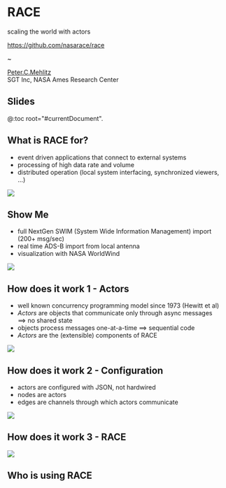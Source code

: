# RACE
scaling the world with actors

<https://github.com/nasarace/race>

~

<a href="https://ti.arc.nasa.gov/profile/pcmehlitz/" rel="author">Peter.C.Mehlitz</a><br/>
SGT Inc, NASA Ames Research Center

## Slides
@:toc root="#currentDocument".

## What is RACE for?
* event driven applications that connect to external systems
* processing of high data rate and volume
* distributed operation (local system interfacing, synchronized viewers, ...)

<img src="../images/lvc-sim.svg" class="center scale40">

## Show Me
* full NextGen SWIM (System Wide Information Management) import
  (200+ msg/sec)
* real time ADS-B import from local antenna
* visualization with NASA WorldWind

<img src="../images/swim-sbs-all-ww.svg" class="center scale60">
 
## How does it work 1 - Actors
* well known concurrency programming model since 1973 (Hewitt et al)
* _Actors_ are objects that communicate only through async messages  
⟹ no shared state
* objects process messages one-at-a-time ⟹ sequential code
* _Actors_ are the (extensible) components of RACE

<img src="../images/actor.svg" class="center scale55">

## How does it work 2 - Configuration
* actors are configured with JSON, not hardwired
* nodes are actors
* edges are channels through which actors communicate

<img src="../images/race-dataflow.svg" class="center scale55">

## How does it work 3 - RACE

<img src="../images/race-overview-2.svg" class="center scale60">

## Who is using RACE 
